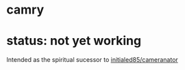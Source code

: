 # camry

# status: not yet working

Intended as the spiritual sucessor to [initialed85/cameranator](https://github.com/initialed85/cameranator)
